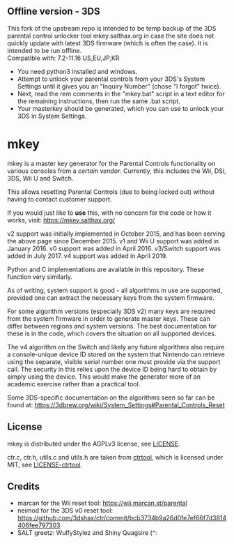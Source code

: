 ## Offline version - 3DS
This fork of the upstream repo is intended to be temp backup of the 3DS parental control unlocker tool mkey.salthax.org in case the site does not quickly update with latest 3DS firmware (which is often the case). It is intended to be run offline. </br>
Compatible with: 7.2-11.16 US,EU,JP,KR</br>
- You need python3 installed and windows. 
- Attempt to unlock your parental controls from your 3DS's System Settings until it gives you an "Inquiry Number" (chose "I forgot" twice).
- Next, read the rem comments in the "mkey.bat" script in a text editor for the remaining instructions, then run the same .bat script. 
- Your masterkey should be generated, which you can use to unlock your 3DS in System Settings.

mkey
====
mkey is a master key generator for the Parental Controls functionality on various consoles from a *certain vendor*. Currently, this includes the Wii, DSi, 3DS, Wii U and Switch.

This allows resetting Parental Controls (due to being locked out) without having to contact customer support.

If you would just like to **use** this, with no concern for the code or how it works, visit: https://mkey.salthax.org/

v2 support was initially implemented in October 2015, and has been serving the above page since December 2015. v1 and Wii U support was added in January 2016. v0 support was added in April 2016. v3/Switch support was added in July 2017. v4 support was added in April 2019.

Python and C implementations are available in this repository. These function very similarly.

As of writing, system support is good - all algorithms in use are supported, provided one can extract the necessary keys from the system firmware.

For some algorithm versions (especially 3DS v2) many keys are required from the system firmware in order to generate master keys. These can differ between regions and system versions. The best documentation for these is in the code, which covers the situation on all supported devices.

The v4 algorithm on the Switch and likely any future algorithms also require a console-unique device ID stored on the system that Nintendo can retrieve using the separate, visible serial number one must provide via the support call. The security in this relies upon the device ID being hard to obtain by simply using the device. This would make the generator more of an academic exercise rather than a practical tool.

Some 3DS-specific documentation on the algorithms seen so far can be found at: https://3dbrew.org/wiki/System_Settings#Parental_Controls_Reset

## License

mkey is distributed under the AGPLv3 license, see [LICENSE](LICENSE).

ctr.c, ctr.h, utils.c and utils.h are taken from [ctrtool](https://github.com/profi200/Project_CTR/tree/master/ctrtool), which is licensed under MIT, see [LICENSE-ctrtool](LICENSE-ctrtool).

## Credits

* marcan for the Wii reset tool: https://wii.marcan.st/parental
* neimod for the 3DS v0 reset tool: https://github.com/3dshax/ctr/commit/bcb3734b9a26d0fe7ef66f7d3814406fee797303
* SALT greetz: WulfyStylez and Shiny Quagsire (^:
